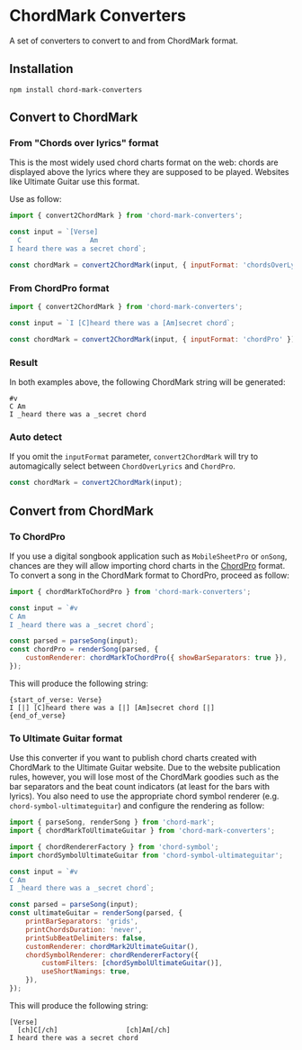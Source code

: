 # ChordMark Converters

A set of converters to convert to and from ChordMark format.

## Installation

```shell
npm install chord-mark-converters
```

## Convert to ChordMark

### From "Chords over lyrics" format

This is the most widely used chord charts format on the web:
chords are displayed above the lyrics where they are supposed to be played.
Websites like Ultimate Guitar use this format.

Use as follow:

```javascript
import { convert2ChordMark } from 'chord-mark-converters';

const input = `[Verse]
  C                 Am
I heard there was a secret chord`;

const chordMark = convert2ChordMark(input, { inputFormat: 'chordsOverLyrics' });
```

### From ChordPro format

```javascript
import { convert2ChordMark } from 'chord-mark-converters';

const input = `I [C]heard there was a [Am]secret chord`;

const chordMark = convert2ChordMark(input, { inputFormat: 'chordPro' });
```

### Result

In both examples above, the following ChordMark string will be generated:

```
#v
C Am
I _heard there was a _secret chord
```

### Auto detect

If you omit the `inputFormat` parameter, `convert2ChordMark` will try to automagically select between `ChordOverLyrics` and `ChordPro`.

```javascript
const chordMark = convert2ChordMark(input);
```

## Convert from ChordMark

### To ChordPro

If you use a digital songbook application such as `MobileSheetPro` or `onSong`, chances are they will allow importing chord charts in the [ChordPro](https://www.chordpro.org) format.
To convert a song in the ChordMark format to ChordPro, proceed as follow:

```javascript
import { chordMarkToChordPro } from 'chord-mark-converters';

const input = `#v
C Am
I _heard there was a _secret chord`;

const parsed = parseSong(input);
const chordPro = renderSong(parsed, {
	customRenderer: chordMarkToChordPro({ showBarSeparators: true }),
});
```

This will produce the following string:

```
{start_of_verse: Verse}
I [|] [C]heard there was a [|] [Am]secret chord [|]
{end_of_verse}
```

### To Ultimate Guitar format

Use this converter if you want to publish chord charts created with ChordMark to the Ultimate Guitar website.
Due to the website publication rules, however, you will lose most of the ChordMark goodies such as the bar separators and the beat count indicators
(at least for the bars with lyrics).
You also need to use the appropriate chord symbol renderer (e.g. `chord-symbol-ultimateguitar`) and configure the rendering as follow:

```javascript
import { parseSong, renderSong } from 'chord-mark';
import { chordMarkToUltimateGuitar } from 'chord-mark-converters';

import { chordRendererFactory } from 'chord-symbol';
import chordSymbolUltimateGuitar from 'chord-symbol-ultimateguitar';

const input = `#v
C Am
I _heard there was a _secret chord`;

const parsed = parseSong(input);
const ultimateGuitar = renderSong(parsed, {
	printBarSeparators: 'grids',
	printChordsDuration: 'never',
	printSubBeatDelimiters: false,
	customRenderer: chordMark2UltimateGuitar(),
	chordSymbolRenderer: chordRendererFactory({
		customFilters: [chordSymbolUltimateGuitar()],
		useShortNamings: true,
	}),
});
```

This will produce the following string:

```
[Verse]
  [ch]C[/ch]                 [ch]Am[/ch]
I heard there was a secret chord
```
